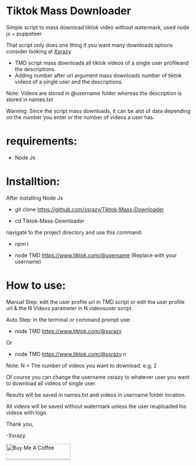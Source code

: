 # Tiktok Mass Downloader
Simple script to mass download tiktok video without watermark, used node js + puppeteer

That script only does one thing if you want many downloads options consider looking at [Xsrazy](https://xsrazy.github.io/)
- TMD script mass downloads all tiktok videos of a single user profileand the descriptions.
- Adding number after url argument mass downloads number of tiktok videos of a single user and the descriptions.

Note: Videos are stored in @username folder whereas the description is stored in names.txt

Warning: Since the script mass downloads, it can be alot of data depending on the number you enter or the number of videos a user has. 

# requirements:
+ Node Js

# Installtion:
After installing Node Js

+ git clone https://github.com/xsrazy/Tiktok-Mass-Downloader

+ cd Tiktok-Mass-Downloader

navigate to the project directory and use this command:

+ npm i

+ node TMD https://www.tiktok.com/@username (Replace with your username)


# How to use:

Manual Step:
edit the user profile url in TMD script or edit the user profile url & the N Videos parameter in N videosuser script.

Auto Step:
In the terminal or command prompt use:

+ node TMD https://www.tiktok.com/@xsrazy

Or

+ node TMD https://www.tiktok.com/@xsrazy n

Note: N = The number of videos you want to download. e.g; 2


Of course you can change the username xsrazy to whatever user you want 
to download all videos of single user.

Results will be saved in names.txt and videos in username folder location.

All videos will be saved without watermark unless the user reuploaded his videos with logo.

Thank you,

-Xsrazy.

<a href="https://www.buymeacoffee.com/xsrazy" target="_blank"><img src="https://www.buymeacoffee.com/assets/img/custom_images/orange_img.png" alt="Buy Me A Coffee" style="height: 41px !important;width: 174px !important;box-shadow: 0px 3px 2px 0px rgba(190, 190, 190, 0.5) !important;-webkit-box-shadow: 0px 3px 2px 0px rgba(190, 190, 190, 0.5) !important;" ></a>

